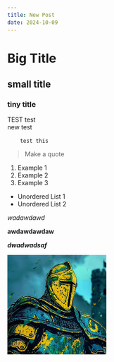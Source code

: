```yaml
---
title: New Post
date: 2024-10-09
---
```


# Big Title

## small title

### tiny title

TEST test  
new test

        test this

> Make a quote

1. Example 1
2. Example 2
3. Example 3

- Unordered List 1
- Unordered List 2

*wadawdawd*

**awdawdawdaw**

***dwadwadsaf***

![Picture](/assets/images/images.jpg)
